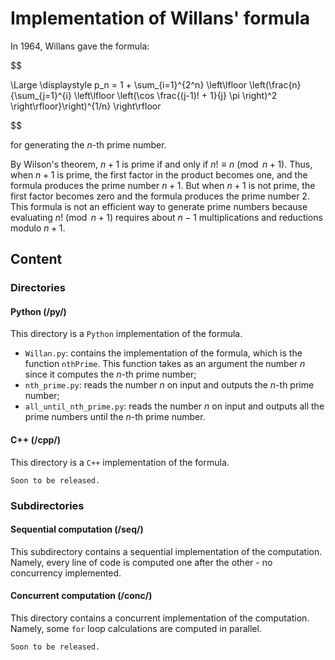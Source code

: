 <h1>Implementation of Willans' formula</h1>

In 1964, Willans gave the formula:

<p align="center">

$$

\Large \displaystyle p_n = 1 + \sum_{i=1}^{2^n} \left\lfloor \left(\frac{n}{\sum_{j=1}^{i} \left\lfloor \left(\cos \frac{(j-1)! + 1}{j} \pi \right)^2 \right\rfloor}\right)^{1/n} \right\rfloor

$$

</p>

for generating the $n$-th prime number.

By Wilson's theorem, $n+1$ is prime if and only if $n! \equiv n \pmod{n+1}$. Thus, when $n+1$ is prime, the first factor in the product becomes one, and the formula produces the prime number $n+1$. But when $n+1$ is not prime, the first factor becomes zero and the formula produces the prime number $2$. This formula is not an efficient way to generate prime numbers because evaluating $n! \pmod{n+1}$ requires about $n-1$ multiplications and reductions modulo $n+1$.

<h2>Content</h2>
<h3>Directories</h3>
<h4>Python (/py/)</h4>

This directory is a `Python` implementation of the formula.

- `Willan.py`:
contains the implementation of the formula, which is the function `nthPrime`. This function takes as an argument the number $n$ since it computes the $n$-th prime number;
- `nth_prime.py`:
reads the number $n$ on input and outputs the $n$-th prime number;
- `all_until_nth_prime.py`:
reads the number $n$ on input and outputs all the prime numbers until the $n$-th prime number.

<h4>C++ (/cpp/)</h4>

This directory is a `C++` implementation of the formula.

`Soon to be released.`

<h3>Subdirectories</h3>
<h4>Sequential computation (/seq/)</h4>

This subdirectory contains a sequential implementation of the computation. Namely, every line of code is computed one after the other - no concurrency implemented.

<h4> Concurrent computation (/conc/)</h4>

This directory contains a concurrent implementation of the computation. Namely, some `for` loop calculations are computed in parallel.

`Soon to be released.`